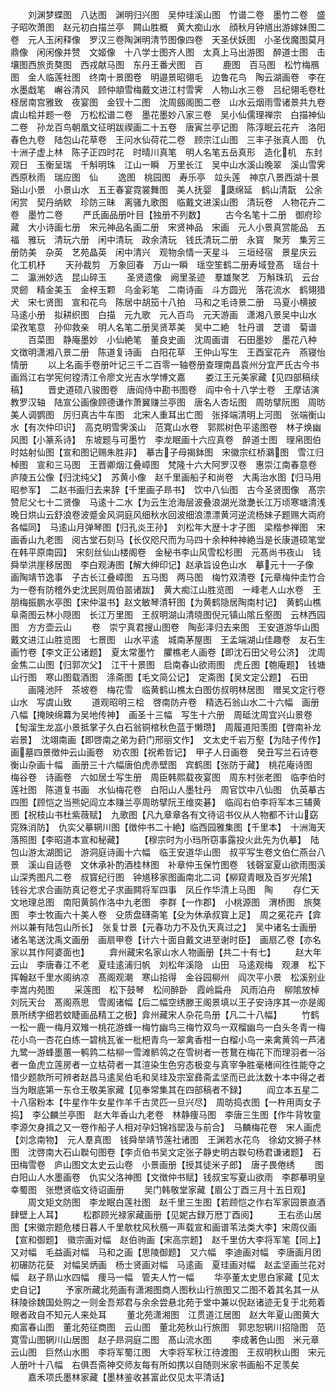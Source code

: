 <!-- { "loadSidebar": true } -->
　　刘渊梦蝶图　八达图　渊明归兴图　吴仲珪溪山图　竹谱二卷　墨竹二卷　盛子昭吹萧图　赵元初白描兰亭　闗山胜概　黄大痴山水　顔秋月钟馗出游嫁妹图二卷　元人玉闲释像　罗汉三卷陶渊明清节图像四卷　天圣伏妖图　小圣伐魔图莫月鼎像　闲闲像并赞　文姬像　十八学士图齐人图　太真上马出游图　醉道士图　击壤图西旅贡獒图　西戎献马图　东丹王番犬图　百
　　鹿图　百马图　松竹梅鴈图　金人临莲社图　终南十景图卷　明邉景昭翎毛　边鲁花鸟　陶云湖画卷　李在水墨戱笔　嶰谷清风　顾仲頫雪梅戴文进江村雪霁　人物山水三卷　吕纪翎毛卷杜柽居南宫雅致　夜宴图　金钗十二图　沈周劔阁图二卷　山水云烟雨雪诸景共九卷　虞山桧并题一卷　万松松谱二卷　墨花墨妙八家三卷　吴小仙儒理禅宗　白描神仙二卷　孙龙百鸟朝凰文征明跋禊画二十五卷　唐寅兰亭记图　陈淳眠云花卉　洛阳春色九卷　陆包山花草卷　王问水仙荷花二卷　顾宗江山图　三丰子张真人图　仇十洲子虚上林　陈子正四时花　时晴川真笔　明人名笔五岳真形　造化机　东封观日　玉衡呈瑞　千斛明珠　江山一瞬　万里长江　吴中山水溪山晚翠　溪山雪霁　西原秋雨　瑞应图　仙
　　逸图　桃园图　寿乐亭　竝头莲　神京八景西湖十景　谿山小景　小景山水　五王春宴霓裳舞图　美人抚婴　瓞绵延　鹤山清翫　公余闲赏　契丹纳欵　珍防三昧　离骚九歌图　临戴文进溪山图　清玩卷　人物花卉二卷　墨竹二卷
　　严氏画品册叶目【独册不列数】
　　古今名笔十二册　御府珍藏　大小诗画七册　宋元神品名画二册　宋贤神品　宋画　元人小景真赏能品　五福　雅玩　清玩六册　闲中清玩　政余清玩　钱氏清玩二册　永寳　聚芳　集芳三册防美　杂英　艺苑晶英　闲中清兴　观物余情一天星斗　三垣经宿　景星庆云　化工机杼
　　天孙裁剪　万象回春　万山一瞬　瑶空笙鹤二册寿域登髙　瑶台十二　瀛洲妙选　昆山碎玉
　　圣贤遗像　阙里圣迹　羣雄聚艺　万斛珠玑　云台灵劒　精金美玉　金梓玉颗　乌金彩笔　二南诗画　斗方圆光　落花流水　鹤翎猎犬　宋七贤图　宣和花鸟　陈居中胡笳十八拍　马和之毛诗景二册　马夏小横披　马逺小册　拟耕织图　白描　元九歌　元人百鸟　元天游画　潇湘八景吴中山水　梁孜笔意　孙仰救亲　明人名笔二册吴贤萃美　吴中二絶　牡丹谱　芝谱　菊谱
　　百菜图　静庵墨妙　小仙絶笔　董良史画　沈周画谱　石田墨妙　墨花八种　文徴明潇湘八景二册　陈道复诗画　白阳花草　王仲山写生　王酉室花卉　燕寝怡情册
　　以上名画手卷册叶记三千二百零一轴卷册查理南昌袁州分宜严氏古今书画爲江右学宪何镗清江令廖文光吉水学博文嘉
　　娄江王元美家藏【见四部稿续稿】
　　晋史道硕八骏图卷　唐阎侍中勘书图卷　阎中令十八学士卷　王摩诘演教罗汉轴　陆宣公画像顾德谦作萧翼赚兰亭图　唐名人杏坛图　周昉擘阮图　周昉美人调鹦图　厉归真古牛车图　北宋人重耳出亡图　张择端清明上河图　张端衡山水【有次仲印识】　高克明雪霁溪山　范寛山水卷　郭熙树色平逺图卷　林子焕幽风图【小篆系诗】　东坡题与可墨竹　李龙眠画十六应真卷　醉道士图　理帛图伯时姑射仙图【宣和图记赐朱胜非】　摹古子母揭鉢图　宋徽宗红桥鸂图　雪江归棹图　宣和三马图　王晋卿烟江叠嶂图　梵隆十六大阿罗汉卷　惠崇江南春意卷　庐陵五公像【归沈纯父】　苏黄小像　赵千里画船子和尚卷　大禹治水图【归马用昭参军】　二赵书画归去来辞【千里画子昻书】　饮中八仙图　古今圣贤图像　髙宗赞尼父七十二贤像　马逺十二水【为云生沧海层波叠浪湖光潋灔长江万顷寒塘清浅晚日烘山云舒浪卷波蹙金风洞庭风细秋水回波细浪漂漂黄河逆流杨妹子题赐大両府各幅同】　马逺山月弹琴图【归孔炎王孙】　刘松年大歴十才子图　梁楷参禅图　宋画香山九老图　阅古堂石刻马【长仅咫尺而为马四十余种种神絶当是长康道硕笔堂在韩平原南园】　宋刻丝仙山楼阁卷　金秘书李山风雪松杉图　元髙尚书夜山　钱舜举洪崖移居图　李白观涛图【解大绅印记】赵承旨设色山水　摹元十一子像　画陶靖节逸事　子古长江叠嶂图　五马图　两马图　梅竹双清卷【元章梅仲圭竹合为一卷有防稽外史沈民则周伯噐诸跋】　黄大痴江山胜览图　一峰老人山水卷　王朋梅振鹏水亭图【宋仲温书】赵文敏琴清轩图【为黄鹤隐居陶南村记】　黄鹤山樵阜斋图云林小隠图　长江万里图　王叔明湖山清晓图倪元镇山隂丘壑图　云林西园图　方方壶云山
　　卷　崇宁真君搜山图卷　陶彭泽归去来图　王安道游华山图　戴文进江山胜览图　七景图　山水平逺　城南茅屋图　王孟端湖山佳趣卷　友石生画竹卷【李文正公诸题】　夏太常墨竹　臞樵老人画卷【即沈石田父号公济】　沈周金焦二山图【归郭次父】　江干十景图　启南春山欲雨图　虎丘图【匏庵题】　钱塘山行图　寒山图载酒图　涤斋图【毛文简公记】　定斋图【吴文定公题】　石田
　　画隆池阡　茶坡卷　梅花雪　临黄鹤山樵太白图仿叔明林居图　赠吴文定行卷山水　写虞山致
　　道观昭明三桧　啓南防卉卷　精选石翁山水二十六幅　画册八幅【掩映绵羃为吴地传神】　画圣十三幅　写生十六册　周砥沈周宜兴山景卷【匋溜生龙嵓小景抵掌子久白石翁铜棺秋色蓝于懒瓒】　周履道阳羡图【啓南补龙岩景】　沈翊南画【即啓南之弟为葑门邢丽文作】　文太史千岩万壑【为陆子传作】　画墓四景徴仲云山画卷　劝农图【祝希哲记】　甲子人日画卷　癸丑写兰石诗卷　衡山杂画十幅　画册三十六幅唐伯虎赤壁图　宾鹤图【张防于藏】　桃花庵诗图　梅谷卷　诗画卷　六如居士写生册　周臣韩熙载夜宴图　周东村张老图　临李伯时莲社图　陈道复书画　水仙梅花卷　白阳山人墨牡丹　周官饮中八仙图　仇英摹古四图【顾恺之当熊妃阎立本赚兰亭周昉擘阮王维奕碁】　临阎右伯李将军本三辅黄图【祝枝山书杜紫薇赋】　九歌图【凡九章章各有文待诏书仪从人物都不计山窈窕殊消防】　仇实父摹辋川图【徴仲书二十絶】临西园雅集图【千里本】　十洲海天落照图【李昭道本宣和秘藏】
　　【穆宗时为小珰所窃事露投火此先为仇摹】　陆包山游太湖图记　游洞庭诗画十六幅　临王安道华山图　叔平写生卷文伯仁燕台八景　溪山自适卷　文休承补酌酒桂林图　补章仲玉保竹图卷　钱磬室夏山欲雨图溪山深秀图凡二卷　叔寳纪行图　钟馗移家图画南北二词【柳窥青眼及百岁光隂】　钱谷尤求合画防真记卷尤子求画闗将军四事　凤丘作华清上马图　陶
　　存仁天文地理总图　南阳黄鹄作洛中九老图　李群【一作郡】　小桃源图　渭桥图　旅獒图　李士牧画六十美人卷　殳质盘礴斋笔【殳为休承叔寳上足】　周之冕花卉【弇州以兼有陆包山所长】　张复廿景【元春功力不及仇天真过之】　吴中诸名士画册　诸名笔送沈禹文画册　画扇甲卷【计六十面自戴文进至谢时臣】　画扇乙卷【亦名家以其作阿婆面也】
　　弇州藏宋名家山水人物画册【共二十有七】
　　赵大年云山　李唐春江不老　夏珪逺浦归帆　刘松年溪隐　山田　马逺观梅　观瀑　松下挥翰赵千里水阁纳凉　髙阁观潮　寒山拾得　金谷园柳州　阎次平小景　松溪别业　李嵩内苑图
　　采莲图　松下鼓琴　松间醉卧　霞岭扁舟　风雨泊舟　柳隂放棹　刘阮天台　髙阁燕思　雪阁诸幅【后二幅空绣滕王阁景填以王子安诗序其一亦是阁景所绣字细若蚊睫画品精工之极】弇州藏宋人杂花鸟册【凡二十八幅】
　　竹鹤一松一鹿一梅月双雉一桃花游蜂一梅竹幽鸟三梅竹双鸟一双榴幽鸟一白头冬青一梅花小鸟一杏花白练一碧桃瓦雀一枇杷青鸟一翠禽香柑一白榴小鸟一来禽黄鸰一芦渚九鹭一游蜂墨蕙一鹌鹑二枯柳一雪滩鹡鸰之在雪树者一苍鵞在梅花下而理羽者一浴者一鱼虎立莲房者一立枯荷者一其渲染生色穷态极变与真宰争胜毫楮间徃徃能夺之惜少题款所可辨者赵昌马逺吴伯毛和吴珪及宗室彞斋孟坚而已此汰数十本中得之者当为眼底第一东仓王敬美家藏【见奉常集其在四部稿者不録】
　　阎立本五星二十八宿粉本【牛星作牛女星作羊千古灵匹一旦兴尽】　周昉捣衣图【一杵用両女子捣】　李公麟兰亭图　赵大年香山九老卷　林静痩马图　李唐三生图【作牛背牧童李源欠身揖之又一卷作船子人相对孕妇锦裆罂汲与前合】　马麟梅花卷　宋人画虎【刘念南物】　元人羣真图　钱舜举靖节莲社诸图　王渊若水花鸟　徐幼文狮子林图　沈啓南大石山聫句图卷【李贞伯书吴文定张子静史明古聫句杨君谦诸题】　石田梅雪卷　庐山图文太史云山卷　小景画册【授其徒米子郎】　唐子畏倦绣
　　图　白阳山人水墨画卷　仇实父洛神图【文徴仲书赋】钱叔宝写夏山欲雨　李郡摹明皇幸蜀图　张懋贤临文待诏画册
　　吴门韩敬堂家藏【眉公丁酉三月十五日观】
　　周文矩文防图　李龙眠白莲社图　赵千里三生图【若顾恺之作右军家园景直酒肆壁上人耳】
　　松郡顾光禄家藏画册【见妮古録万厯丁酉阅】
　　王右丞山居图【宋徽宗题危楼日暮人千里欹枕风秋鴈一声载宣和画谱苇法类大李】宋周仪画【宣和御题】　徽宗画对幅　赵伯驹画【宋高宗题】　赵千里仿大李将军笔【同上】　又对幅　毛益画对幅　马和之画【思陵御题】　又六幅　李迪画对幅　李唐画月团初碾防花甆　对幅吴炳画　杨士贤画对幅　马逺画　夏珪画对幅　赵孟坚画兰花对幅　赵子昻山水四幅　痩马一幅　管夫人竹一幅
　　华亭董太史思白家藏【见太史自记】
　　予家所藏北苑画有潇湘图商人图秋山行旅图又二图不着其名其一从秣陵徐魏国处购之一则金吾郑君与余余尝悬北苑于堂中兼以倪赵诸迹无复于北苑着眼者政自不知元人来处耳
　　董北苑潇湘图　江贯道江居图　赵大年夏山图黄大痴富春山图　董北苑征商图　云山图　董北苑秋山行旅图　郭忠恕辋川招隐图　范寛雪山图辋川山居图　赵子昻洞庭二图　髙山流水图
　　李成著色山图　米元章云山图　巨然山水图　李将军蜀江图　大李将军秋江待渡图　王叔明秋山图　宋元人册叶十八幅　右俱吾斋神交师友每有所如携以自随则米家书画船不足羡矣
　　嘉禾项氏墨林家藏【墨林鉴收甚富此仅见太平清话】
